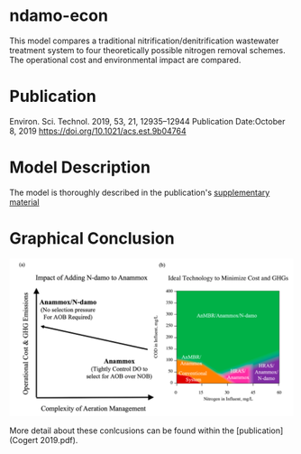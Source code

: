 # ndamo-econ
This model compares a traditional nitrification/denitrification wastewater treatment system to four theoretically possible nitrogen removal schemes. The operational cost and environmental impact are compared. 

# Publication
Environ. Sci. Technol. 2019, 53, 21, 12935–12944
Publication Date:October 8, 2019
https://doi.org/10.1021/acs.est.9b04764

# Model Description
The model is thoroughly described in the publication's [supplementary material](SupplementalInformation.pdf)

# Graphical Conclusion
![](GraphicalConclusion.png)

More detail about these conlcusions can be found within the [publication](Cogert 2019.pdf).

